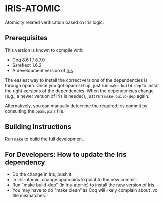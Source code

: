 # IRIS-ATOMIC

Atomicity related verification based on Iris logic.

## Prerequisites

This version is known to compile with:

 - Coq 8.6.1 / 8.7.0
 - Ssreflect 1.6.2
 - A development version of [Iris](https://gitlab.mpi-sws.org/FP/iris-coq/)

The easiest way to install the correct versions of the dependencies is through
opam.  Once you got opam set up, just run `make build-dep` to install the right
versions of the dependencies.  When the dependencies change (e.g., a newer
version of Iris is needed), just run `make build-dep` again.

Alternatively, you can manually determine the required Iris commit by consulting
the `opam.pins` file.

## Building Instructions

Run `make` to build the full development.

## For Developers: How to update the Iris dependency

- Do the change in Iris, push it.
- In iris-atomic, change opam.pins to point to the new commit.
- Run "make build-dep" (in iris-atomic) to install the new version of Iris.
- You may have to do "make clean" as Coq will likely complain about .vo file
  mismatches.

